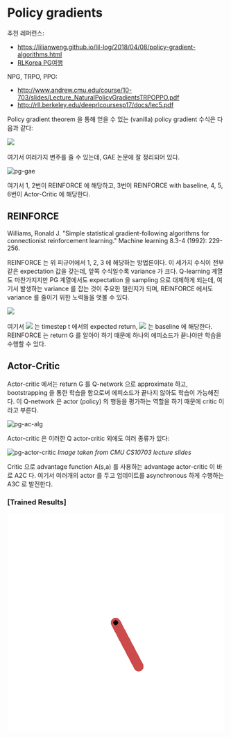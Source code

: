 # Policy gradients

추천 레퍼런스: 
- https://lilianweng.github.io/lil-log/2018/04/08/policy-gradient-algorithms.html
- [RLKorea PG여행](https://reinforcement-learning-kr.github.io/2018/06/29/0_pg-travel-guide/)

NPG, TRPO, PPO:
- http://www.andrew.cmu.edu/course/10-703/slides/Lecture_NaturalPolicyGradientsTRPOPPO.pdf
- http://rll.berkeley.edu/deeprlcoursesp17/docs/lec5.pdf

Policy gradient theorem 을 통해 얻을 수 있는 (vanilla) policy gradient 수식은 다음과 같다:

<img src="http://chart.googleapis.com/chart?cht=tx&chl=\nabla_\theta_\J(\pi_\theta)=E_{\tau\sim \pi_\theta} \left[ \sum^T_{t=0} Q^{\pi_\theta} (s_t, a_t) \nabla_\theta \log \pi_\theta (a_t|s_t) \right]" style="border:none;">


여기서 여러가지 변주를 줄 수 있는데, GAE 논문에 잘 정리되어 있다.

![pg-gae](https://github.com/namjiwon1023/Code_With_RL/blob/main/assets/rl/pg-gae.png)

여기서 1, 2번이 REINFORCE 에 해당하고, 3번이 REINFORCE with baseline, 4, 5, 6번이 Actor-Critic 에 해당한다.

## REINFORCE

Williams, Ronald J. "Simple statistical gradient-following algorithms for connectionist reinforcement learning." Machine learning 8.3-4 (1992): 229-256.

REINFORCE 는 위 피규어에서 1, 2, 3 에 해당하는 방법론이다. 이 세가지 수식이 전부 같은 expectation 값을 갖는데, 앞쪽 수식일수록 variance 가 크다. Q-learning 계열도 마찬가지지만 PG 계열에서도 expectation 을 sampling 으로 대체하게 되는데, 여기서 발생하는 variance 를 잡는 것이 주요한 챌린지가 되며, REINFORCE 에서도 variance 를 줄이기 위한 노력들을 엿볼 수 있다.

<img src="http://chart.googleapis.com/chart?cht=tx&chl=\nabla_\theta J(\pi_\theta)=\mathbb E_{\tau\sim \pi_\theta} \left[ \sum^T_{t=0} (G_t-b(s_t)) \nabla_\theta \log \pi_\theta (a_t|s_t) \right]" style="border:none;">

여기서   <img src="http://chart.googleapis.com/chart?cht=tx&chl=G_t" style="border:none;"> 
는 timestep t 에서의 expected return, <img src="http://chart.googleapis.com/chart?cht=tx&chl=b(s_t)" style="border:none;">  는 baseline 에 해당한다. REINFORCE 는 return G 를 알아야 하기 때문에 하나의 에피소드가 끝나야만 학습을 수행할 수 있다.

## Actor-Critic

Actor-critic 에서는 return G 를 Q-network 으로 approximate 하고, bootstrapping 을 통한 학습을 함으로써 에피소드가 끝나지 않아도 학습이 가능해진다. 이 Q-network 은 actor (policy) 의 행동을 평가하는 역할을 하기 때문에 critic 이라고 부른다.

![pg-ac-alg](https://github.com/namjiwon1023/Code_With_RL/blob/main/assets/rl/pg-ac-alg.png)

Actor-critic 은 이러한 Q actor-critic 외에도 여러 종류가 있다:

![pg-actor-critic](https://github.com/namjiwon1023/Code_With_RL/blob/main/assets/rl/pg-ac.png)
*Image taken from CMU CS10703 lecture slides*

Critic 으로 advantage function A(s,a) 를 사용하는 advantage actor-critic 이 바로 A2C 다. 여기서 여러개의 actor 를 두고 업데이트를 asynchronous 하게 수행하는 A3C 로 발전한다.

### [Trained Results]

![example](./gifs/Pendulum-v0.gif)
